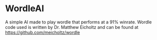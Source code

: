 # WordleAI
A simple AI made to play wordle that performs at a 91% winrate.
Wordle code used is written by Dr. Matthew Eicholtz and can be found at https://github.com/meicholtz/wordle
